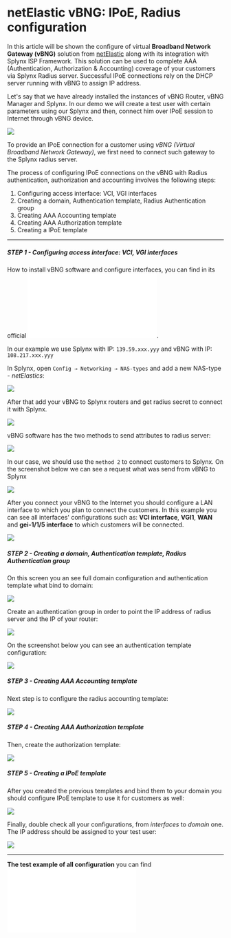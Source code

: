 netElastic vBNG: IPoE, Radius configuration
==========
In this article will be shown the configure of virtual **Broadband Network Gateway (vBNG)** solution from [netElastic](http://www.netelastic.com/) along with its integration with Splynx ISP Framework. This solution can be used to complete AAA (Authentication, Authorization & Accounting) coverage of your customers via Splynx Radius server. Successful IPoE connections rely on the DHCP server running with vBNG to assign IP address.

Let's say that we have already installed the instances of vBNG Router, vBNG Manager and Splynx. In our demo we will create a test user with certain parameters using our Splynx and then, connect him over IPoE session to Internet through vBNG device.


![](img_1.png)

To provide an IPoE connection for a customer using *vBNG (Virtual Broadband Network Gateway)*, we first need to connect such gateway to the Splynx radius server.

The process of configuring IPoE connections on the vBNG with Radius authentication, authorization and accounting involves the following steps:

1. Configuring access interface: VCI, VGI interfaces
2. Creating a domain, Authentication template, Radius Authentication group
3. Creating AAA Accounting template
4. Creating AAA Authorization template
5. Creating a IPoE template

------------

##### STEP 1 - Configuring access interface: VCI, VGI interfaces

How to install vBNG software and configure interfaces, you can find in its official ![documentation](./netElastic_vBNG_Service_Configuration_Guide.pdf).

In our example we use Splynx with IP: `139.59.xxx.yyy` and vBNG with IP: `108.217.xxx.yyy`

In Splynx, open `Config → Networking → NAS-types` and add a new NAS-type - *netElastics*:

 ![](img_2.png)

After that add your vBNG to Splynx routers and get radius secret to connect it with Splynx.

 ![](img_4.png)

vBNG software has the two methods to send attributes to radius server:

 ![](img_3.png)

In our case, we should use the `method 2` to connect customers to Splynx. On the screenshot below we can see a request what was send from vBNG to Splynx

 ![](img_5.png)

 After you connect your vBNG to the Internet you should configure a LAN interface to which you plan to connect the customers.
 In this example you can see all interfaces' configurations such as: **VCI interface**, **VGI1**, **WAN** and **gei-1/1/5 interface** to which customers will be connected.

 ![](img_6.png)

##### STEP 2 - Creating a domain, Authentication template, Radius Authentication group

 On this screen you an see full domain configuration and authentication template what bind to domain:

 ![](img_7.png)


Create an authentication group in order to point the IP address of radius server and the IP of your router:

 ![](img_8.png)


 On the screenshot below you can see an authentication template configuration:

 ![](img_9.png)


##### STEP 3 - Creating AAA Accounting template

Next step is to configure the radius accounting template:

![](img_10.png)


##### STEP 4 - Creating AAA Authorization template

Then, create the authorization template:

![](img_11.png)


##### STEP 5 - Creating a IPoE template


After you created the previous templates and bind them to your domain you should configure IPoE template to use it for customers as well:

![](img_12.png)


Finally, double check all your configurations, from *interfaces* to *domain* one. The IP address should be assigned to your test user:

![](img_13.png)

------------

**The test example of all configuration** you can find ![here](./currentConfig.txt)

